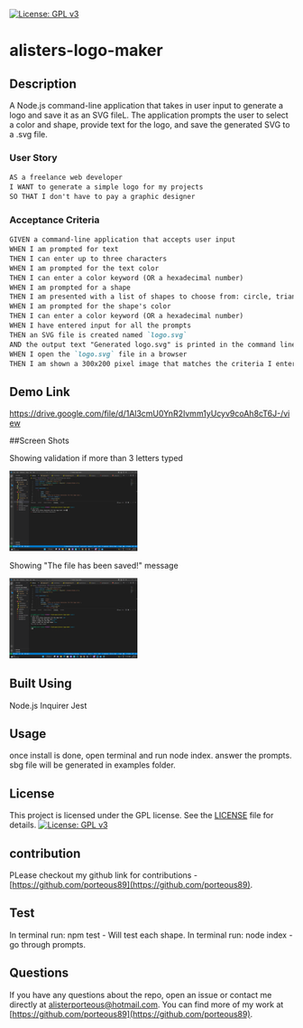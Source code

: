  [![License: GPL v3](https://img.shields.io/badge/License-GPLv3-blue.svg)](https://www.gnu.org/licenses/gpl-3.0)
# alisters-logo-maker

## Description
A Node.js command-line application that takes in user input to generate a logo and save it as an SVG fileL. The application prompts the user to select a color and shape, provide text for the logo, and save the generated SVG to a .svg file.

### User Story
```md
AS a freelance web developer
I WANT to generate a simple logo for my projects
SO THAT I don't have to pay a graphic designer
```
### Acceptance Criteria
```md
GIVEN a command-line application that accepts user input
WHEN I am prompted for text
THEN I can enter up to three characters
WHEN I am prompted for the text color
THEN I can enter a color keyword (OR a hexadecimal number)
WHEN I am prompted for a shape
THEN I am presented with a list of shapes to choose from: circle, triangle, and square
WHEN I am prompted for the shape's color
THEN I can enter a color keyword (OR a hexadecimal number)
WHEN I have entered input for all the prompts
THEN an SVG file is created named `logo.svg`
AND the output text "Generated logo.svg" is printed in the command line
WHEN I open the `logo.svg` file in a browser
THEN I am shown a 300x200 pixel image that matches the criteria I entered
```
## Demo Link
https://drive.google.com/file/d/1Al3cmU0YnR2Ivmm1yUcyv9coAh8cT6J-/view

##Screen Shots

Showing validation if more than 3 letters typed

<img src="assets\too-many-char.png" width= 45% >

Showing "The file has been saved!" message

<img src="assets\file-saved.png" width= 45% >

## Built Using
Node.js
Inquirer
Jest

## Usage
once install is done, open terminal and run node index. answer the prompts.
sbg file will be generated in examples folder.

## License
This project is licensed under the GPL license. See the [LICENSE](https://www.gnu.org/licenses/gpl-3.0) file for details.
[![License: GPL v3](https://img.shields.io/badge/License-GPLv3-blue.svg)](https://www.gnu.org/licenses/gpl-3.0)

## contribution
PLease checkout my github link for contributions -  [https://github.com/porteous89](https://github.com/porteous89).
## Test
In terminal run: npm test - Will test each shape.
In terminal run: node index - go through prompts.
## Questions
If you have any questions about the repo, open an issue or contact me directly at alisterporteous@hotmail.com. You can find more of my work at [https://github.com/porteous89](https://github.com/porteous89).
